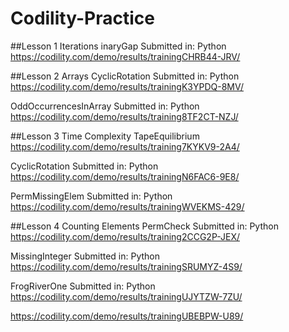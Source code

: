 # Codility-Practice

##Lesson 1 Iterations
inaryGap Submitted in: Python
https://codility.com/demo/results/trainingCHRB44-JRV/

##Lesson 2 Arrays
CyclicRotation Submitted in: Python
https://codility.com/demo/results/trainingK3YPDQ-8MV/

OddOccurrencesInArray Submitted in: Python
https://codility.com/demo/results/training8TF2CT-NZJ/

##Lesson 3 Time Complexity
TapeEquilibrium
https://codility.com/demo/results/training7KYKV9-2A4/

CyclicRotation Submitted in: Python
https://codility.com/demo/results/trainingN6FAC6-9E8/

PermMissingElem Submitted in: Python
https://codility.com/demo/results/trainingWVEKMS-429/


##Lesson 4 Counting Elements
PermCheck Submitted in: Python
https://codility.com/demo/results/training2CCG2P-JEX/

MissingInteger Submitted in: Python
https://codility.com/demo/results/trainingSRUMYZ-4S9/

FrogRiverOne Submitted in: Python
https://codility.com/demo/results/trainingUJYTZW-7ZU/

https://codility.com/demo/results/trainingUBEBPW-U89/
